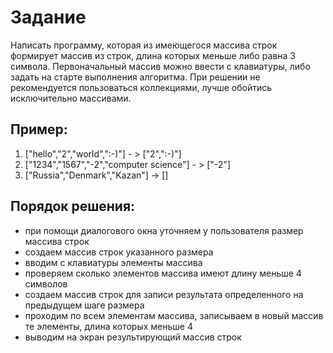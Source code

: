 # Задание
Написать программу, которая из имеющегося массива строк формирует массив из строк, длина которых меньше либо равна 3 символа. Первоначальный массив можно ввести с клавиатуры, либо задать на старте выполнения алгоритма. При решении не рекомендуется пользоваться коллекциями, лучше обойтись исключительно массивами. 

## Пример:
1. ["hello","2","world",":-)"] - > ["2",":-)"]
2. ["1234","1567","-2","computer science"] - > ["-2"]
3. ["Russia","Denmark","Kazan"] -> []

## **Порядок решения:**
* при помощи диалогового окна уточняем у пользователя размер массива строк
* создаем массив строк указанного размера
* вводим с клавиатуры элементы массива 
* проверяем сколько элементов массива имеют длину меньше 4 символов
* создаем массив строк для записи результата определенного на предыдущем шаге размера
* проходим по всем элементам массива, записываем в новый массив те элементы, длина которых меньше 4
* выводим на экран результирующий массив строк